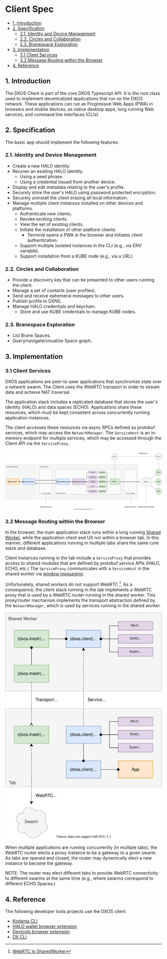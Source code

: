 # Client Spec <!-- omit in toc -->

<!-- @toc -->

- [1. Introduction](#1-introduction)
- [2. Specification](#2-specification)
  - [2.1. Identity and Device Management](#21-identity-and-device-management)
  - [2.2. Circles and Collaboration](#22-circles-and-collaboration)
  - [2.3. Branespace Exploration](#23-branespace-exploration)
- [3. Implementation](#3-implementation)
  - [3.1 Client Services](#31-client-services)
  - [3.2 Message Routing within the Browser](#32-message-routing-within-the-browser)
- [4. Reference](#4-reference)

## 1. Introduction

The DXOS Client is part of the core DXOS Typescript API.
It is the root class used to implement decentralized applications that run on the DXOS network.
These applications can run as Progressive Web Apps (PWA) in browsers and mobile devices, as native desktop apps, long running Web services, and command line interfaces (CLIs).


## 2. Specification

The basic app should implement the following features:

### 2.1. Identity and Device Management

*   Create a new HALO identity.
*   Recover an existing HALO identity.
    *   Using a seed phrase.
    *   Using a credential issued from another device.
*   Display and edit metadata relating to the user's profile.
*   Securely store the user's HALO using password protected encryption.
*   Securely uninstall the client erasing all local information.
*   Manage multiple client instances installed on other devices and platforms.
    *   Authenticate new clients.
    *   Revoke existing clients.
    *   View the set of existing clients.
    *   Initiate the installation of other platform clients:
        *   Terminal opens a PWA in the browser and initiates client authentication.
    *   Support multiple isolated instances in the CLI (e.g., via ENV variable).
    *   Support installation from a KUBE node (e.g., via a URL).

### 2.2. Circles and Collaboration

*   Provide a discovery key that can be presented to other users running the client.
*   Manage a set of contacts (user profiles).
*   Send and receive ephemeral messages to other users.
*   Publish profile to DXNS.
*   Manage HALO credentials and keychain.
    *   Store and use KUBE credentials to manage KUBE nodes.

### 2.3. Branespace Exploration

*   List Brane Spaces.
*   Query/navigate/visualize Space graph.


## 3. Implementation


### 3.1 Client Services

DXOS applications are peer-to-peer applications that synchronize state over a network swarm. 
The Client uses the WebRTC transport in order to stream data and achieve NAT traversal.

The application stack includes a replicated database that stores the user's identity (HALO) and data spaces (ECHO).
Applications share these resources, which must be kept consistent across concurrently running application instances.

The client accesses these resources via async RPCs defined as protobuf services, which may access the `NetworkManager`. 
The `ServiceHost` is an in-memory endpoint for multiple services, which may be accessed through the Client API via the `ServiceProxy`.

![Browser architecture](./diagrams/client-services.drawio.svg)

### 3.2 Message Routing within the Browser

In the browser, the main application stack runs within a long running [Shared Worker](https://developer.mozilla.org/en-US/docs/Web/API/SharedWorker),
while the application client and UX run within a browser tab.
In this manner, different applications running in multiple tabs share the same core stack and database.

Client instances running in the tab include a `ServiceProxy` that provides access to shared modules that are defined by protobuf service APIs (HALO, ECHO, etc.) The `ServiceProxy` communicates with a `ServiceHost` in the shared worker via [window messaging](https://developer.mozilla.org/en-US/docs/Web/API/Window/postMessage).

Unfortunately, shared workers do not support WebRTC [^1].
As a consequence, the client stack running in the tab implements a WebRTC proxy that is used by a WebRTC router running in the shared worker.
This proxy/router mechanism implements the transport abstraction defined by the `NetworkManager`, which is used by services running in the shared worker.

![Browser architecture](./diagrams/client-webrtc-router.drawio.svg)

When multiple applications are running concurrently (in multiple tabs), the WebRTC router elects a proxy instance to be a gateway to a given swarm.
As tabs are opened and closed, the router may dynamically elect a new instance to become the gateway.

NOTE: The router may elect different tabs to provide WebRTC connectivity to different swarms at the same time (e.g., where swarms correspond to different ECHO Spaces.)


[^1]: [WebRTC in SharedWorker](https://hackmd.io/@gozala/S1d2O_ecU)


## 4. Reference

The following developer tools projects use the DXOS client.

*   [Kodama CLI](https://github.com/dxos/protocols/tree/main/packages/demos/kodama)
*   [HALO wallet browser extension](https://github.com/dxos/protocols/tree/main/packages/wallet/wallet-extension)
*   [Devtools browser extension](https://github.com/dxos/protocols/tree/main/packages/devtools/devtools-extension)
*   [DX CLI](https://github.com/dxos/cli)


